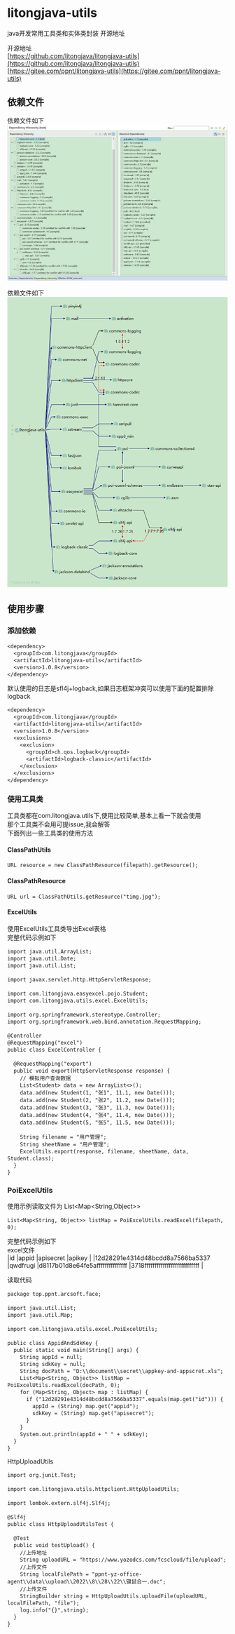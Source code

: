 # litongjava-utils
java开发常用工具类和实体类封装
开源地址  

开源地址  
[https://github.com/litongjava/litongjava-utils](https://github.com/litongjava/litongjava-utils)  
[https://gitee.com/ppnt/litongjava-utils](https://gitee.com/ppnt/litongjava-utils)

## 依赖文件
依赖文件如下
![](readme_files/1.jpg)

依赖文件如下  
![](readme_files/1.png)

## 使用步骤

### 添加依赖
```
<dependency>
  <groupId>com.litongjava</groupId>
  <artifactId>litongjava-utils</artifactId>
  <version>1.0.8</version>
</dependency>
```
默认使用的日志是sfl4j+logback,如果日志框架冲突可以使用下面的配置排除logback
```
<dependency>
  <groupId>com.litongjava</groupId>
  <artifactId>litongjava-utils</artifactId>
  <version>1.0.8</version>
  <exclusions>
    <exclusion>
      <groupId>ch.qos.logback</groupId>
      <artifactId>logback-classic</artifactId>
    </exclusion>
  </exclusions>
</dependency>
```

### 使用工具类  
工具类都在com.litongjava.utils下,使用比较简单,基本上看一下就会使用  
那个工具类不会用可提issue,我会解答  
下面列出一些工具类的使用方法
#### ClassPathUtils
```
URL resource = new ClassPathResource(filepath).getResource();
```
#### ClassPathResource
```
URL url = ClassPathUtils.getResource("timg.jpg");
```
#### ExcelUtils
使用ExcelUtils工具类导出Excel表格  
完整代码示例如下
```
import java.util.ArrayList;
import java.util.Date;
import java.util.List;

import javax.servlet.http.HttpServletResponse;

import com.litongjava.easyexcel.pojo.Student;
import com.litongjava.utils.excel.ExcelUtils;

import org.springframework.stereotype.Controller;
import org.springframework.web.bind.annotation.RequestMapping;

@Controller
@RequestMapping("excel")
public class ExcelController {

  @RequestMapping("export")
  public void export(HttpServletResponse response) {
    // 模拟用户查询数据
    List<Student> data = new ArrayList<>();
    data.add(new Student(1, "张1", 11.1, new Date()));
    data.add(new Student(2, "张2", 11.2, new Date()));
    data.add(new Student(3, "张3", 11.3, new Date()));
    data.add(new Student(4, "张4", 11.4, new Date()));
    data.add(new Student(5, "张5", 11.5, new Date()));

    String filename = "用户管理";
    String sheetName = "用户管理";
    ExcelUtils.export(response, filename, sheetName, data, Student.class);
  }
}

```
### PoiExcelUtils
使用示例读取文件为 List<Map<String,Object>>
```
List<Map<String, Object>> listMap = PoiExcelUtils.readExcel(filepath, 0);
```
完整代码示例如下  
excel文件  
|id																|appid		|apisecret												|apikey														|
|12d28291e4314d48bcdd8a7566ba5337	|qwdfrugi	|d8117b01d8e64fe5afffffffffffffff	|3718fffffffffffffffffffffffffff	|
  
读取代码
```
package top.ppnt.arcsoft.face;

import java.util.List;
import java.util.Map;

import com.litongjava.utils.excel.PoiExcelUtils;

public class AppidAndSdkKey {
  public static void main(String[] args) {
    String appId = null;
    String sdkKey = null;
    String docPath = "D:\\document\\secret\\appkey-and-appscret.xls";
    List<Map<String, Object>> listMap = PoiExcelUtils.readExcel(docPath, 0);
    for (Map<String, Object> map : listMap) {
      if ("12d28291e4314d48bcdd8a7566ba5337".equals(map.get("id"))) {
        appId = (String) map.get("appid");
        sdkKey = (String) map.get("apisecret");
      }
    }
    System.out.println(appId + " " + sdkKey);
  }
}

```

HttpUploadUtils
```
import org.junit.Test;

import com.litongjava.utils.httpclient.HttpUploadUtils;

import lombok.extern.slf4j.Slf4j;

@Slf4j
public class HttpUploadUtilsTest {

  @Test
  public void testUpload() {
    //上传地址
    String uploadURL = "https://www.yozodcs.com/fcscloud/file/upload";
    //上传文件
    String localFilePath = "ppnt-yz-office-agent\\data\\upload\\2022\\8\\28\\22\\键鼠合一.doc";
    //上传文件
    StringBuilder string = HttpUploadUtils.uploadFile(uploadURL, localFilePath, "file");
    log.info("{}",string);
  }
}
```